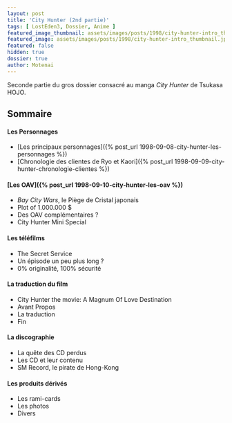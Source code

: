 ```yaml
---
layout: post
title: 'City Hunter (2nd partie)'
tags: [ LostEden3, Dossier, Anime ]
featured_image_thumbnail: assets/images/posts/1998/city-hunter-intro_thumbnail.jpg
featured_image: assets/images/posts/1998/city-hunter-intro_thumbnail.jpg
featured: false
hidden: true
dossier: true
author: Motenai
---
```


Seconde partie du gros dossier consacré au manga *City Hunter* de Tsukasa HOJO.

<!--more-->

## Sommaire

#### Les Personnages

- [Les principaux personnages]({% post_url 1998-09-08-city-hunter-les-personnages %})
- [Chronologie des clientes de Ryo et Kaori]({% post_url 1998-09-09-city-hunter-chronologie-clientes %})

#### [Les OAV]({% post_url 1998-09-10-city-hunter-les-oav %})

- *Bay City Wars*, le Piège de Cristal japonais
- Plot of 1.000.000 $ 
- Des OAV complémentaires ?
- City Hunter Mini Special

#### Les téléfilms

- The Secret Service
- Un épisode un peu plus long ?
- 0% originalité, 100% sécurité

#### La traduction du film

- City Hunter the movie: A Magnum Of Love Destination
- Avant Propos
- La traduction
- Fin

#### La discographie

- La quête des CD perdus
- Les CD et leur contenu
- SM Record, le pirate de Hong-Kong

#### Les produits dérivés

- Les rami-cards
- Les photos
- Divers